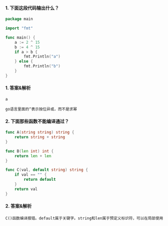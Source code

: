 #### 1. 下面这段代码输出什么？

```go
package main

import "fmt"

func main() {
	a := 2 ^ 15
	b := 4 ^ 15
	if a > b {
		fmt.Println("a")
	} else {
		fmt.Println("b")
	}
}
```

#### 1. 答案&解析

```text
a

go语言里面的^表示按位异或，而不是求幂
```

#### 2. 下面那些函数不能编译通过？

```go
func A(string string) string {
	return string + string
}

func B(len int) int {
	return len + len
}

func C(val, default string) string {
	if val == "" {
		return default
	}
	return val
}
```

#### 2. 答案&解析

```text
C()函数编译报错。default属于关键字。string和len属于预定义标识符，可以在局部使用
```
